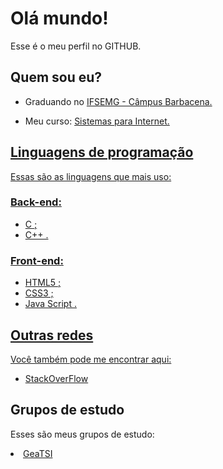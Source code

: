 <h1>Olá mundo!</h1>
<p>Esse é o meu perfil no GITHUB.</p>

<h2>Quem sou eu?</h2>

<ul>

<li><p>Graduando no <a href="https://www.ifsudestemg.edu.br/barbacena" target="_blank">IFSEMG - Câmpus Barbacena.</a></p></li>
<li><p>Meu curso: <a href="https://sig.ifsudestemg.edu.br/sigaa/public/curso/portal.jsf?id=527820&lc=pt_BR&nivel=G" target="_blank">Sistemas para Internet.</p></li>
  
</ul>

<h2>Linguagens de programação</h2>
<p>Essas são as linguagens que mais uso:</p>

<h3>Back-end:</h3>

<ul>

  <li>C ;</li>
  
  <li>C++ .</li>
  
</ul>

<h3>Front-end:</h3>

<ul>

  <li>HTML5 ;</li>

  <li>CSS3 ;</li>

  <li>Java Script .</li>
  
</ul>

<h2>Outras redes</h2>
<p>Você também pode me encontrar aqui:</p>

<ul>

<li><a href="https://stackoverflow.com/users/23539891/matheus-ferreira?tab=profile" target="_blank">StackOverFlow</a></li>
  
</ul>

<h2>Grupos de estudo</h2>
<p>Esses são meus grupos de estudo:</p>

<li><a href="https://github.com/GeaTSI" target="_self">GeaTSI</a></li>

